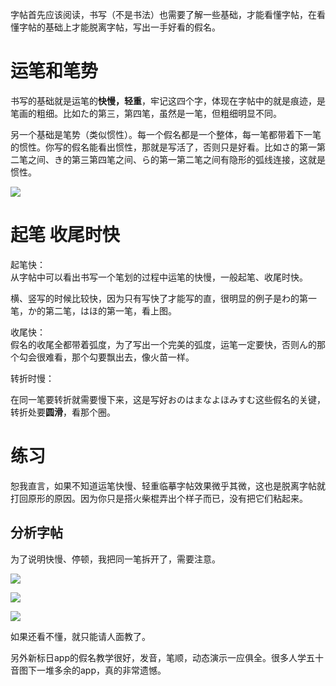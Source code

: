 字帖首先应该阅读，书写（不是书法）也需要了解一些基础，才能看懂字帖，在看懂字帖的基础上才能脱离字帖，写出一手好看的假名。

# 运笔和笔势

书写的基础就是运笔的**快慢，轻重**，牢记这四个字，体现在字帖中的就是痕迹，是笔画的粗细。比如た的第三，第四笔，虽然是一笔，但粗细明显不同。

另一个基础是笔势（类似惯性）。每一个假名都是一个整体，每一笔都带着下一笔的惯性。你写的假名能看出惯性，那就是写活了，否则只是好看。比如さ的第一第二笔之间、き的第三第四笔之间、ら的第一第二笔之间有隐形的弧线连接，这就是惯性。

![](http://pic4.zhimg.com/v2-db0dd876303bb5517f343e5272b94233_b.png)



# 起笔 收尾时快

起笔快：  
从字帖中可以看出书写一个笔划的过程中运笔的快慢，一般起笔、收尾时快。

横、竖写的时候比较快，因为只有写快了才能写的直，很明显的例子是わ的第一笔，か的第二笔，はほ的第一笔，看上图。

收尾快：  
假名的收尾全都带着弧度，为了写出一个完美的弧度，运笔一定要快，否则ん的那个勾会很难看，那个勾要飘出去，像火苗一样。

转折时慢：

在同一笔要转折就需要慢下来，这是写好おのはまなよほみすむ这些假名的关键，转折处要**圆滑**，看那个圈。

# **练习**

恕我直言，如果不知道运笔快慢、轻重临摹字帖效果微乎其微，这也是脱离字帖就打回原形的原因。因为你只是搭火柴棍弄出个样子而已，没有把它们粘起来。

## 分析字帖

为了说明快慢、停顿，我把同一笔拆开了，需要注意。

![](http://pic3.zhimg.com/v2-8cb5ac1ea70338b5bc4ffae2a150ccc2_b.jpg)

![](http://pic3.zhimg.com/v2-5f6ba9af87cae346d90f09998199738e_b.jpg)

![](http://pic1.zhimg.com/v2-7df4f104a403be422fc7da53ea0f6930_b.jpg)

如果还看不懂，就只能请人面教了。

另外新标日app的假名教学很好，发音，笔顺，动态演示一应俱全。很多人学五十音图下一堆多余的app，真的非常遗憾。

